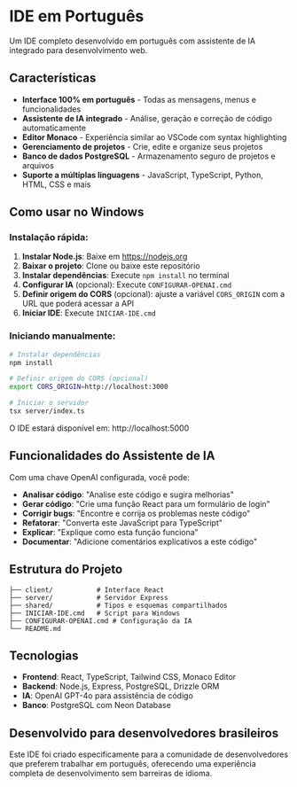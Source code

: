 # IDE em Português

Um IDE completo desenvolvido em português com assistente de IA integrado para desenvolvimento web.

## Características

- **Interface 100% em português** - Todas as mensagens, menus e funcionalidades
- **Assistente de IA integrado** - Análise, geração e correção de código automaticamente
- **Editor Monaco** - Experiência similar ao VSCode com syntax highlighting
- **Gerenciamento de projetos** - Crie, edite e organize seus projetos
- **Banco de dados PostgreSQL** - Armazenamento seguro de projetos e arquivos
- **Suporte a múltiplas linguagens** - JavaScript, TypeScript, Python, HTML, CSS e mais

## Como usar no Windows

### Instalação rápida:

1. **Instalar Node.js**: Baixe em https://nodejs.org
2. **Baixar o projeto**: Clone ou baixe este repositório
3. **Instalar dependências**: Execute `npm install` no terminal
4. **Configurar IA** (opcional): Execute `CONFIGURAR-OPENAI.cmd`
5. **Definir origem do CORS** (opcional): ajuste a variável `CORS_ORIGIN` com a URL que poderá acessar a API
6. **Iniciar IDE**: Execute `INICIAR-IDE.cmd`

### Iniciando manualmente:

```bash
# Instalar dependências
npm install

# Definir origem do CORS (opcional)
export CORS_ORIGIN=http://localhost:3000

# Iniciar o servidor
tsx server/index.ts
```

O IDE estará disponível em: http://localhost:5000

## Funcionalidades do Assistente de IA

Com uma chave OpenAI configurada, você pode:

- **Analisar código**: "Analise este código e sugira melhorias"
- **Gerar código**: "Crie uma função React para um formulário de login"
- **Corrigir bugs**: "Encontre e corrija os problemas neste código"
- **Refatorar**: "Converta este JavaScript para TypeScript"
- **Explicar**: "Explique como esta função funciona"
- **Documentar**: "Adicione comentários explicativos a este código"

## Estrutura do Projeto

```
├── client/           # Interface React
├── server/           # Servidor Express
├── shared/           # Tipos e esquemas compartilhados
├── INICIAR-IDE.cmd   # Script para Windows
├── CONFIGURAR-OPENAI.cmd # Configuração da IA
└── README.md
```

## Tecnologias

- **Frontend**: React, TypeScript, Tailwind CSS, Monaco Editor
- **Backend**: Node.js, Express, PostgreSQL, Drizzle ORM
- **IA**: OpenAI GPT-4o para assistência de código
- **Banco**: PostgreSQL com Neon Database

## Desenvolvido para desenvolvedores brasileiros

Este IDE foi criado especificamente para a comunidade de desenvolvedores que preferem trabalhar em português, oferecendo uma experiência completa de desenvolvimento sem barreiras de idioma.